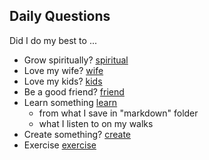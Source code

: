 
## Daily Questions

Did I do my best to ...

- Grow spiritually? [spiritual](spiritual.md)
- Love my wife? [wife](wife.md)
- Love my kids? [kids](kids.md)
- Be a good friend? [friend](friend.md)
- Learn something [learn](learn.md)
	- from what I save in "markdown" folder
	- what I listen to on my walks
- Create something? [create](create.md)
- Exercise [exercise](exercise.md)

